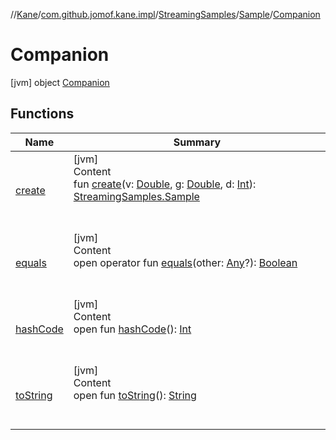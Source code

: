 //[Kane](../../../../index.md)/[com.github.jomof.kane.impl](../../../index.md)/[StreamingSamples](../../index.md)/[Sample](../index.md)/[Companion](index.md)



# Companion  
 [jvm] object [Companion](index.md)   


## Functions  
  
|  Name|  Summary| 
|---|---|
| <a name="com.github.jomof.kane.impl/StreamingSamples.Sample.Companion/create/#kotlin.Double#kotlin.Double#kotlin.Int/PointingToDeclaration/"></a>[create](create.md)| <a name="com.github.jomof.kane.impl/StreamingSamples.Sample.Companion/create/#kotlin.Double#kotlin.Double#kotlin.Int/PointingToDeclaration/"></a>[jvm]  <br>Content  <br>fun [create](create.md)(v: [Double](https://kotlinlang.org/api/latest/jvm/stdlib/kotlin/-double/index.html), g: [Double](https://kotlinlang.org/api/latest/jvm/stdlib/kotlin/-double/index.html), d: [Int](https://kotlinlang.org/api/latest/jvm/stdlib/kotlin/-int/index.html)): [StreamingSamples.Sample](../index.md)  <br><br><br>
| <a name="kotlin/Any/equals/#kotlin.Any?/PointingToDeclaration/"></a>[equals](../../../../com.github.jomof.kane.impl.visitor/-difference-visitor/index.md#%5Bkotlin%2FAny%2Fequals%2F%23kotlin.Any%3F%2FPointingToDeclaration%2F%5D%2FFunctions%2F-1712679262)| <a name="kotlin/Any/equals/#kotlin.Any?/PointingToDeclaration/"></a>[jvm]  <br>Content  <br>open operator fun [equals](../../../../com.github.jomof.kane.impl.visitor/-difference-visitor/index.md#%5Bkotlin%2FAny%2Fequals%2F%23kotlin.Any%3F%2FPointingToDeclaration%2F%5D%2FFunctions%2F-1712679262)(other: [Any](https://kotlinlang.org/api/latest/jvm/stdlib/kotlin/-any/index.html)?): [Boolean](https://kotlinlang.org/api/latest/jvm/stdlib/kotlin/-boolean/index.html)  <br><br><br>
| <a name="kotlin/Any/hashCode/#/PointingToDeclaration/"></a>[hashCode](../../../../com.github.jomof.kane.impl.visitor/-difference-visitor/index.md#%5Bkotlin%2FAny%2FhashCode%2F%23%2FPointingToDeclaration%2F%5D%2FFunctions%2F-1712679262)| <a name="kotlin/Any/hashCode/#/PointingToDeclaration/"></a>[jvm]  <br>Content  <br>open fun [hashCode](../../../../com.github.jomof.kane.impl.visitor/-difference-visitor/index.md#%5Bkotlin%2FAny%2FhashCode%2F%23%2FPointingToDeclaration%2F%5D%2FFunctions%2F-1712679262)(): [Int](https://kotlinlang.org/api/latest/jvm/stdlib/kotlin/-int/index.html)  <br><br><br>
| <a name="kotlin/Any/toString/#/PointingToDeclaration/"></a>[toString](../../../../com.github.jomof.kane.impl.visitor/-difference-visitor/index.md#%5Bkotlin%2FAny%2FtoString%2F%23%2FPointingToDeclaration%2F%5D%2FFunctions%2F-1712679262)| <a name="kotlin/Any/toString/#/PointingToDeclaration/"></a>[jvm]  <br>Content  <br>open fun [toString](../../../../com.github.jomof.kane.impl.visitor/-difference-visitor/index.md#%5Bkotlin%2FAny%2FtoString%2F%23%2FPointingToDeclaration%2F%5D%2FFunctions%2F-1712679262)(): [String](https://kotlinlang.org/api/latest/jvm/stdlib/kotlin/-string/index.html)  <br><br><br>

